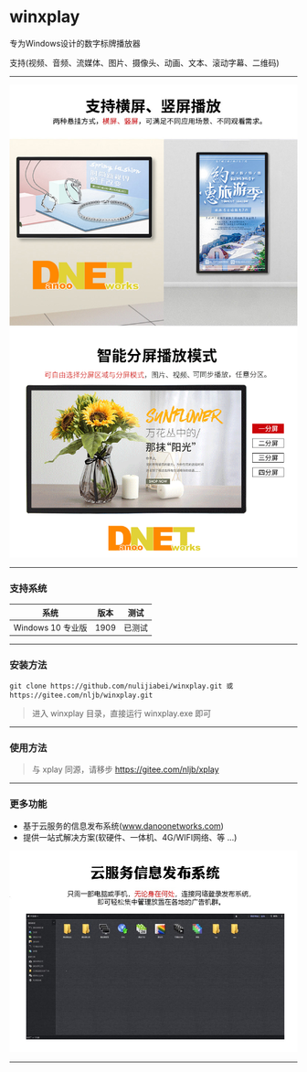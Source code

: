 # winxplay
专为Windows设计的数字标牌播放器

支持(视频、音频、流媒体、图片、摄像头、动画、文本、滚动字幕、二维码)

---

![image](images/%E6%A8%AA%E7%AB%96%E5%B1%8F.jpg)
![image](images/%E5%A4%9A%E5%88%86%E5%B1%8F.gif)

---
### 支持系统

| 系统 | 版本 | 测试 |
| --- | --- | --- |
| Windows 10 专业版 | 1909 | 已测试 |

---
### 安装方法

```
git clone https://github.com/nulijiabei/winxplay.git 或 https://gitee.com/nljb/winxplay.git
```
>进入 winxplay 目录，直接运行 winxplay.exe 即可

---
### 使用方法

>与 xplay 同源，请移步 https://gitee.com/nljb/xplay

---
### 更多功能

 * 基于云服务的信息发布系统(www.danoonetworks.com)
 * 提供一站式解决方案(软硬件、一体机、4G/WIFI网络、等 ...)

![image](images/cherry.jpg)

 ---
 

